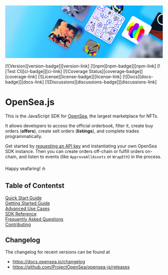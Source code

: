 <p align="center">
  <img src="./img/banner.png" />
</p>

[![Version][version-badge]][version-link]
[![npm][npm-badge]][npm-link]
[![Test CI][ci-badge]][ci-link]
[![Coverage Status][coverage-badge]][coverage-link]
[![License][license-badge]][license-link]
[![Docs][docs-badge]][docs-link]
[![Discussions][discussions-badge]][discussions-link]

# OpenSea.js <!-- omit in toc -->

This is the JavaScript SDK for [OpenSea](https://opensea.io), the largest marketplace for NFTs.

It allows developers to access the official orderbook, filter it, create buy orders (**offers**), create sell orders (**listings**), and complete trades programmatically.

Get started by [requesting an API key](https://docs.opensea.io/reference/api-keys) and instantiating your own OpenSea SDK instance. Then you can create orders off-chain or fulfill orders on-chain, and listen to events (like `ApproveAllAssets` or `WrapEth`) in the process.

Happy seafaring! ⛵️

## Table of Contentst

[Quick Start Guide](developerDocs/quick-start.md)\
[Getting Started Guide](developerDocs/getting-started.md)\
[Advanced Use Cases](developerDocs/advanced-use-cases.md)\
[SDK Reference](https://projectopensea.github.io/opensea-js/)\
[Frequently Asked Questions](developerdocs/faq.md)\
[Contributing](developerDocs/contributing.md)

## Changelog

The changelog for recent versions can be found at

- https://docs.opensea.io/changelog
- https://github.com/ProjectOpenSea/opensea-js/releases
